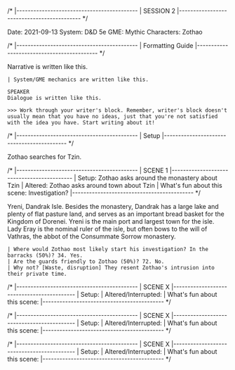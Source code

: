 /*
|-------------------------------------------
| SESSION 2
|-------------------------------------------
*/

Date: 2021-09-13
System: D&D 5e
GME: Mythic
Characters: Zothao

/*
|-------------------------------------------
| Formatting Guide
|-------------------------------------------
*/

Narrative is written like this.

	| System/GME mechanics are written like this.

	SPEAKER
	Dialogue is written like this.

	>>> Work through your writer's block. Remember, writer's block doesn't usually mean that you have no ideas, just that you're not satisfied with the idea you have. Start writing about it!


/*
|-------------------------------------------
| Setup
|-------------------------------------------
*/

Zothao searches for Tzin.

/*
|-------------------------------------------
| SCENE 1
|-------------------------------------------
| Setup: Zothao asks around the monastery about Tzin
| Altered: Zothao asks around town about Tzin
| What's fun about this scene: Investigation?
|-------------------------------------------
*/

Yreni, Dandrak Isle. Besides the monastery, Dandrak has a large lake and plenty of flat pasture land, and serves as an important bread basket for the Kingdom of Dorenei. Yreni is the main port and largest town for the isle. Lady Eray is the nominal ruler of the isle, but often bows to the will of Vathras, the abbot of the Consummate Sorrow monastery.

	| Where would Zothao most likely start his investigation? In the barracks (50%)? 34. Yes.
	| Are the guards friendly to Zothao (50%)? 72. No.
	| Why not? [Waste, disruption] They resent Zothao's intrusion into their private time.



/*
|-------------------------------------------
| SCENE X
|-------------------------------------------
| Setup: 
| Altered/Interrupted: 
| What's fun about this scene: 
|-------------------------------------------
*/


/*
|-------------------------------------------
| SCENE X
|-------------------------------------------
| Setup: 
| Altered/Interrupted: 
| What's fun about this scene: 
|-------------------------------------------
*/


/*
|-------------------------------------------
| SCENE X
|-------------------------------------------
| Setup: 
| Altered/Interrupted: 
| What's fun about this scene: 
|-------------------------------------------
*/


